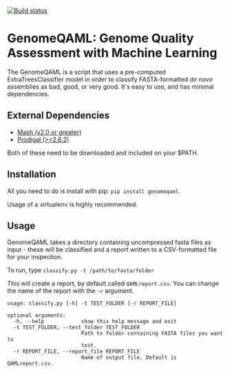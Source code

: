 [![Build status](https://travis-ci.org/OLC-LOC-Bioinformatics/GenomeQAML.svg?master)](https://travis-ci.org/OLC-LOC-Bioinformatics)
# GenomeQAML: Genome Quality Assessment with Machine Learning

The GenomeQAML is a script that uses a pre-computed ExtraTreesClassifier model in order to 
classify FASTA-formatted _de novo_ assemblies as bad, good, or very good. It's easy to use,
and has minimal dependencies.

## External Dependencies

- [Mash (v2.0 or greater)](https://github.com/marbl/mash)
- [Prodigal (>=2.6.2)](https://github.com/hyattpd/Prodigal)

Both of these need to be downloaded and included on your $PATH.

## Installation

All you need to do is install with pip: `pip install genomeqaml`. 

Usage of a virtualenv
is highly recommended.

## Usage

GenomeQAML takes a directory containing uncompressed fasta files as input - these will be classified and a
 report written to a CSV-formatted file for your inspection.

To run, type `classify.py -t /path/to/fasta/folder`

This will create a report, by default called `QAMLreport.csv`. You can change the name 
of the report with the `-r` argument.

```
usage: classify.py [-h] -t TEST_FOLDER [-r REPORT_FILE]

optional arguments:
  -h, --help            show this help message and exit
  -t TEST_FOLDER, --test_folder TEST_FOLDER
                        Path to folder containing FASTA files you want to
                        test.
  -r REPORT_FILE, --report_file REPORT_FILE
                        Name of output file. Default is QAMLreport.csv.

```

